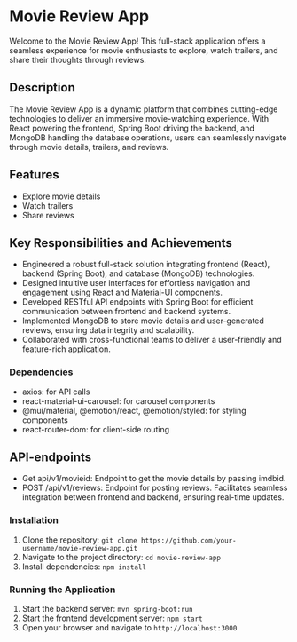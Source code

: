 # Movie Review App

Welcome to the Movie Review App! This full-stack application offers a seamless experience for movie enthusiasts to explore, watch trailers, and share their thoughts through reviews.

## Description

The Movie Review App is a dynamic platform that combines cutting-edge technologies to deliver an immersive movie-watching experience. With React powering the frontend, Spring Boot driving the backend, and MongoDB handling the database operations, users can seamlessly navigate through movie details, trailers, and reviews.
## Features

- Explore movie details
- Watch trailers
- Share reviews

## Key Responsibilities and Achievements

- Engineered a robust full-stack solution integrating frontend (React), backend (Spring Boot), and database (MongoDB) technologies.
- Designed intuitive user interfaces for effortless navigation and engagement using React and Material-UI components.
- Developed RESTful API endpoints with Spring Boot for efficient communication between frontend and backend systems.
- Implemented MongoDB to store movie details and user-generated reviews, ensuring data integrity and scalability.
- Collaborated with cross-functional teams to deliver a user-friendly and feature-rich application.

### Dependencies

- axios: for API calls
- react-material-ui-carousel: for carousel components
- @mui/material, @emotion/react, @emotion/styled: for styling components
- react-router-dom: for client-side routing

## API-endpoints 
- Get api/v1/movieid: Endpoint to get the movie details by passing imdbid.
- POST /api/v1/reviews: Endpoint for posting reviews. Facilitates seamless integration between frontend and backend, ensuring real-time updates.

### Installation

1. Clone the repository: `git clone https://github.com/your-username/movie-review-app.git`
2. Navigate to the project directory: `cd movie-review-app`
3. Install dependencies: `npm install`

### Running the Application

1. Start the backend server: `mvn spring-boot:run`
2. Start the frontend development server: `npm start`
3. Open your browser and navigate to `http://localhost:3000`

